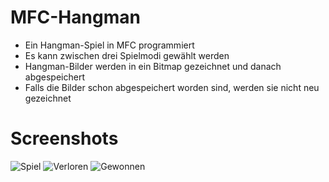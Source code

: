 # MFC-Hangman
- Ein Hangman-Spiel in MFC programmiert 
- Es kann zwischen drei Spielmodi gewählt werden
- Hangman-Bilder werden in ein Bitmap gezeichnet und danach abgespeichert
- Falls die Bilder schon abgespeichert worden sind, werden sie nicht neu gezeichnet

# Screenshots
![Spiel](https://github.com/user-attachments/assets/0cf7528e-e2eb-45cf-a5d8-022c087c85d5)
![Verloren](https://github.com/user-attachments/assets/ed0c5034-35c8-4724-b419-3b7e91b33e0e)
![Gewonnen](https://github.com/user-attachments/assets/a05a405f-e962-4f91-b96a-a2b2fd19bdf7)

